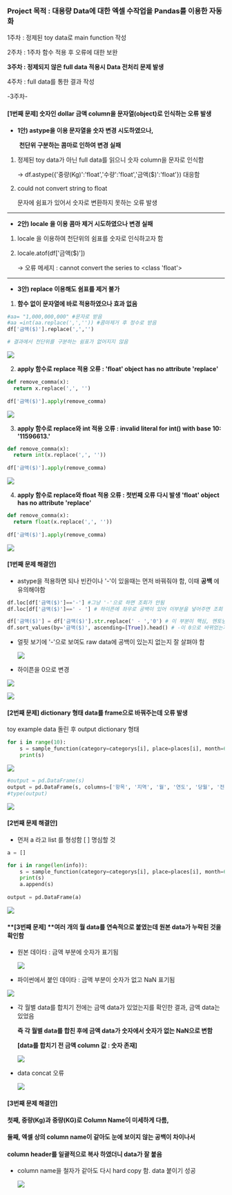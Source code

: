 ### **Project 목적 : 대용량 Data에 대한 엑셀 수작업을 Pandas를 이용한 자동화** 



1주차 : 정제된 toy data로 main function 작성

2주차 : 1주차 함수 적용 후 오류에 대한 보완

**3주차 : 정제되지 않은 full data 적용시 Data 전처리 문제 발생**

4주차 : full data를 통한 결과 작성



-3주차-

#### [1번째 문제] 숫자인 dollar 금액 column을 문자열(object)로 인식하는 오류 발생

- **1안) astype을 이용 문자열을 숫자 변경 시도하였으나,** 

  ​        **천단위 구분하는 콤마로 인하여 변경 실패**

1. 정제된 toy data가 아닌 full data를 읽으니 숫자 column을 문자로 인식함

   → df.astype({'중량(Kg)':'float','수량':'float','금액($)':'float'}) 대응함

2. could not convert string to float 

   문자에 쉼표가 있어서 숫자로 변환하지 못하는 오류 발생

------

-  **2안) locale 을 이용 콤마 제거 시도하였으나 변경  실패**

1. locale 을 이용하여  천단위의 쉼표를 숫자로 인식하고자 함

2. locale.atof(df['금액($)'])

   → 오류 메세지 : cannot convert the series to <class 'float'>

------

- **3안) replace 이용해도 쉼표를 제거 불가**

1. **함수 없이 문자열에 바로 적용하였으나 효과 없음**

```python
#aa= "1,000,000,000" #문자로 받음
#aa =int(aa.replace(',','')) #콤마제거 후 정수로 받음
df['금액($)'].replace(',','') 

# 결과에서 천단위를 구분하는 쉼표가 없어지지 않음
```

![](https://blogfiles.pstatic.net/MjAyMDA5MjNfMjI4/MDAxNjAwODU0MjE2NjMz.FxWfZg9PfXRBKwCluGEE1SwueHJJGnpfo7x86uSqC3Yg.6Rnl6KiFSA3AXG721Nh69rNooIumQtBAaD0AUw1BchYg.PNG.ikeyada/200923_%EC%89%BC%ED%91%9C_%EC%A0%9C%EA%B1%B0_%EB%B6%88%EA%B0%80.PNG)

2. **apply 함수로 replace 적용 오류 : 'float' object has no attribute 'replace'**

```python
def remove_comma(x):
  return x.replace(',', '')
  
df['금액($)'].apply(remove_comma)
```

![](https://blogfiles.pstatic.net/MjAyMDA5MjNfMTYg/MDAxNjAwODU1ODU3Mjg5.ArhQ7NJ_ry8CdPE4H8xQNtwHZW5J-Hpa7jv81VfpMwUg.H2hd0PaxcS-98DDxi1IkM3hIn6bPgkHNobPzcd2cuU4g.PNG.ikeyada/200923_float_does_not_have_replace_attribute.PNG)

3. **apply 함수로 replace와 int 적용 오류 : invalid literal for int() with base 10: '11596613.'**

```python
def remove_comma(x):
  return int(x.replace(',', ''))
  
df['금액($)'].apply(remove_comma)
```

![](https://blogfiles.pstatic.net/MjAyMDA5MjNfMTE3/MDAxNjAwODU2MzA0OTk5.Ag_7O-KtmTqiX16ynrqjgqMHARcCJ87U37GDIwIJmQsg.vbf2Ug1HX1QSf5xMgUflOm6ijc3ArkaD1tv_8rCIEpwg.PNG.ikeyada/200923_invalid_int_with_base_10.PNG)

4. **apply 함수로 replace와 float 적용 오류 :  첫번째 오류 다시 발생 'float' object has no attribute 'replace'**

```python
def remove_comma(x):
  return float(x.replace(',', ''))
  
df['금액($)'].apply(remove_comma)
```

![](https://blogfiles.pstatic.net/MjAyMDA5MjNfMTE3/MDAxNjAwODU3MDUyNDkz.PHh3wlPGCLtrbsn3aI8knC_ngdmaezKOqEYIoEubQuMg.xd193Q2Crmmsy26KEXpgQWlqXaWN1qlkgM5HaOtHyakg.PNG.ikeyada/200923_float_does_not_have_replace_attribute2.PNG)

#### **[1번째 문제 해결안]**

- astype을 적용하면 되나 빈칸이나 '-'이 있을때는 먼저 바꿔줘야 함, 이때 **공백** 에 유의해야함

```python
df.loc[df['금액($)']=='-'] #그냥 '-'으로 하면 조회가 안됨
df.loc[df['금액($)']==' - '] # 하이픈에 좌우로 공백이 있어 이부분을 넣어주면 조회 성공
```



```python
df['금액($)'] = df['금액($)'].str.replace(' - ','0') # 이 부분이 핵심, 멘토님이 알려주심
df.sort_values(by='금액($)', ascending=[True]).head() # -이 0으로 바뀌었는지 알기 위해 오름차순으로 숫자를 정렬
```

- 얼핏 보기에 '-'으로 보여도 raw data에 공백이 있는지 없는지 잘 살펴야 함

  ![](https://blogfiles.pstatic.net/MjAyMDA5MjZfMTI5/MDAxNjAxMDgxNDM4MTYz.A_d0JZkvJvcqlooOKJJZPoNL3xE0NApTxzTdxPJJFfkg.cyGZ_FSCXR3NBkeIxAWptYCjQ6YKti7XmWSyWeQFpvgg.PNG.ikeyada/200926_%EA%B8%88%EC%95%A1%EC%97%90_%ED%95%98%EC%9D%B4%ED%94%88%EC%9D%B4_%EC%9E%88%EC%9D%8C_%EA%B7%B8%EB%9E%98%EC%84%9C_astype%EC%9D%B4_%EC%95%88_%EB%A8%B9%EC%9D%8C2.PNG)



- 하이픈을 0으로 변경

![](https://blogfiles.pstatic.net/MjAyMDA5MjZfMjgw/MDAxNjAxMDgzNjI3NjQ3.TOPe-_XhNeVvSFKmauepEMnPr_O_3sFwhZCb97KwBMog.xBM3mPeUdrlH3cHd9VJ7tetqkTz_Nbky0X4E9j7Hatgg.PNG.ikeyada/200926_%ED%95%98%EC%9D%B4%ED%94%88_0_%EB%B3%80%EA%B2%BD_%EC%84%B1%EA%B3%B5_input.PNG)

![](https://blogfiles.pstatic.net/MjAyMDA5MjZfOTIg/MDAxNjAxMDgzNjI3NjQ5.sJjPxcTj_PGHeHG5EOfR7kL0zkQR1bOfGR6MTqkbT74g.P18dql64nd5-XwJEiW3D_cc-RnvuvVs6I5g5BHNi9kcg.PNG.ikeyada/200926_%ED%95%98%EC%9D%B4%ED%94%88_0_%EB%B3%80%EA%B2%BD_%EC%84%B1%EA%B3%B5_output.PNG)



#### **[2번째 문제]  dictionary 형태 data를 frame으로 바꿔주는데 오류 발생**

toy example data 돌린 후 output dictionary 형태 

```python
for i in range(10):
    s = sample_function(category=categorys[i], place=places[i], month=6, year=2020)
    print(s)
```

![](https://blogfiles.pstatic.net/MjAyMDA5MjRfMTUy/MDAxNjAwODc0MTE5OTIz.B7flzHMeHyFpuhruUQt_Vku-HpzcOWyZ_fgeIUjK_5Eg.ZICwlEN6uCy2OEsx3AT-WWnG6jvkYHuwYck0n83yuBcg.PNG.ikeyada/200924_s_output.PNG)

```python
#output = pd.DataFrame(s)
output = pd.DataFrame(s, columns=['항목', '지역', '월', '연도', '당월', '전년동월', 'YoY', '금년전월', 'MoM', '2020_YTD', '2019_YTD', 'YoY_c'])
#type(output)
```

![](https://blogfiles.pstatic.net/MjAyMDA5MjRfMTM0/MDAxNjAwODc0MjYzNTA0.RixpfZvxg7Jj05fWPCSQ_J0DzphkBQAX1uyCKgBVmhog.Vp5nIUYB6WjlygJW1TMIQK2AsnhqLJVIjNsAMKwxx_kg.PNG.ikeyada/200924_dictionary%EB%A5%BC_data_frame%EC%9C%BC%EB%A1%9C_index%EB%A5%BC_%EC%A4%98%EC%95%BC_%ED%95%9C%EB%8B%A4.PNG)



#### [2번째 문제 해결안]

- 먼저 a 라고 list 를 형성함  [ ] 명심할 것

```python
a = []

for i in range(len(info)):
    s = sample_function(category=categorys[i], place=places[i], month=6, year=2020)
    print(s)
    a.append(s)
    
output = pd.DataFrame(a)
```

![](https://blogfiles.pstatic.net/MjAyMDA5MjZfMjg0/MDAxNjAxMDkyNjcyOTU3.YtOmzceGFs7vThPSOVzwYv5Ua6eqRBJljS6NICH0cpsg.XJuO1vP1C8r3tSPSEXFIK9eZe7-D_a8w4jZaaF0Uu2cg.PNG.ikeyada/200926_%EC%B5%9C%EC%A2%85_output_%EC%A4%91%EA%B0%84%ED%98%95%ED%83%9C.PNG)





#### **[3번째 문제] ****여러 개의 월 data를 연속적으로 붙였는데 원본 data가 누락된 것을 확인함**

- 원본 데이타 : 금액 부분에 숫자가 표기됨

  ![](https://blogfiles.pstatic.net/MjAyMDA5MjZfMTc3/MDAxNjAxMDgyMDU3ODY5.luJo_ZhWLBaYXJEdznzDrLeiIDkfCcN9ShU_3tEcGZ8g.rxX8u2PXoXfmrwVGpm4r4vxQtnxCnvPyFB5NIbI9Ex8g.PNG.ikeyada/200924_%EC%97%91%EC%85%80_%EC%9B%90%EB%B3%B8_%EB%8D%B0%EC%9D%B4%ED%83%80.PNG)

  

- 파이썬에서 붙인 데이타 : 금액 부분이 숫자가 없고 NaN 표기됨

![](https://blogfiles.pstatic.net/MjAyMDA5MjZfMTE1/MDAxNjAxMDgyMjQwNjU1.WY3a07JbJnuOjlxLNYQkzcgy7atQutmTMLhSn_Wo-Ocg.9hJiET6__wziypVo65G15fjt8WfKD3WOua75NMrzK7og.PNG.ikeyada/200924_python_%EB%B6%99%EC%9D%B8_%EB%8D%B0%EC%9D%B4%ED%83%80_NaN.PNG)





- 각 월별 data를 합치기 전에는 금액 data가 있었는지를 확인한 결과, 금액 data는 있었음

  **즉 각 월별 data를 합친 후에 금액 data가 숫자에서 숫자가 없는 NaN으로 변함**

  **[data를 합치기 전 금액 column 값 : 숫자 존재]**

  ![](https://blogfiles.pstatic.net/MjAyMDA5MjZfMjE4/MDAxNjAxMDc0NTE1ODY4.G_bV0XozojVqnkeIcgqI-pb9seXjvZbxsK0VLawcd10g.sAO5_oql1UH65Fsm08qJpeVUyZng-t_thzEPb-1psKQg.PNG.ikeyada/200926_%ED%95%A9%EC%B9%98%EA%B8%B0_%EC%A0%84%EC%97%90%EB%8A%94_data%EA%B0%80_%EC%9E%88%EC%97%88%EB%8B%A4.PNG)



- data concat 오류 

  ![](https://blogfiles.pstatic.net/MjAyMDA5MjZfODIg/MDAxNjAxMDgxODI5NjAz.cmVw3URblgIVovaNWP4ispVOXt_4SC-_QBKm3q2TeAAg.APeKxY9QMxQcTWaiGSIZd2j9jhfqxumSN-dQzdRzZXsg.PNG.ikeyada/200926_data_concat_%EC%98%A4%EB%A5%98.PNG)



#### **[3번째 문제 해결안]**

#### **첫째, 중량(Kg)과 중량(KG)로 Column Name이 미세하게 다름,**

**둘째, 엑셀 상의 column name이 같아도 눈에 보이지 않는 공백이 차이나서**

####          **column header를 일괄적으로 복사 하였더니 data가 잘 붙음**



- column name을 철자가 같아도 다시 hard copy 함. data 붙이기 성공

  ![](https://blogfiles.pstatic.net/MjAyMDA5MjZfMTg0/MDAxNjAxMDgxNzA0OTk4.8JWHvzV_a8U_i5Aa6byq-LUpqBxGjvV4noR3viECPKcg.Zb2UEkZYSw-FamrFVY06X9aQYmrMbyYGNwUw_CCRnMQg.PNG.ikeyada/200926_data_concat_%EC%84%B1%EA%B3%B5.PNG)





